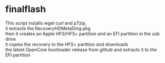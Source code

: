 # finalflash
This script installs wget curl and  p7zip,  
it extracts the RecoveryHDMetaDmg.pkg      
then it creates an Apple HFS/HFS+ partition and an EFI partition in the usb drive  
it copies the recovery to the HFS+ partition and downloads      
the latest OpenCore bootloader release from github and extracts it to the EFI partition  
